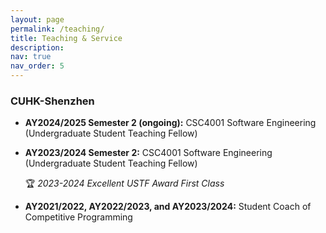 ```yaml
---
layout: page
permalink: /teaching/
title: Teaching & Service
description: 
nav: true
nav_order: 5
---
```


### CUHK-Shenzhen

- **AY2024/2025 Semester 2 (ongoing):** CSC4001 Software Engineering (Undergraduate Student Teaching Fellow)

- **AY2023/2024 Semester 2:** CSC4001 Software Engineering (Undergraduate Student Teaching Fellow)

  🏆 *2023-2024 Excellent USTF Award First Class*

- **AY2021/2022, AY2022/2023, and AY2023/2024:** Student Coach of Competitive Programming

